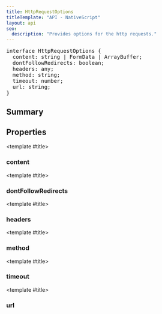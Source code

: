 ```yaml
---
title: HttpRequestOptions
titleTemplate: "API - NativeScript"
layout: api
seo:
  description: "Provides options for the http requests."
---
```


<!-- This page is auto generated, do not edit manually. -->
<!-- Run "yarn generate:api-docs" to regenerate -->

<script setup lang="ts">
  import { provide } from "vue";
  import API_DATA from "./HttpRequestOptions.data.json";
  
  provide('API_DATA', API_DATA);
</script>

<APIRefHierarchy v-once />

<pre class="[&_a]:text-green-400">interface HttpRequestOptions {
  content: string | FormData | ArrayBuffer;
  dontFollowRedirects: boolean;
  headers: any;
  method: string;
  timeout: number;
  url: string;
}</pre>

<APIRefComment commentBase64="eyJibG9ja1RhZ3MiOltdLCJtb2RpZmllclRhZ3MiOnt9LCJzdW1tYXJ5IjpbeyJraW5kIjoidGV4dCIsInRleHQiOiJQcm92aWRlcyBvcHRpb25zIGZvciB0aGUgaHR0cCByZXF1ZXN0cy4ifV19" v-once />

## <Heading ignore>Summary</Heading>

<APIRefSummary v-once />

## Properties

<div class="isOptional">

<APIRef for="2129" v-once>

<template #title>

### content

</template>

</APIRef>

</div>

<div class="isOptional">

<APIRef for="2131" v-once>

<template #title>

### dontFollowRedirects

</template>

</APIRef>

</div>

<div class="isOptional">

<APIRef for="2128" v-once>

<template #title>

### headers

</template>

</APIRef>

</div>

<div class="">

<APIRef for="2127" v-once>

<template #title>

### method

</template>

</APIRef>

</div>

<div class="isOptional">

<APIRef for="2130" v-once>

<template #title>

### timeout

</template>

</APIRef>

</div>

<div class="">

<APIRef for="2126" v-once>

<template #title>

### url

</template>

</APIRef>

</div>
